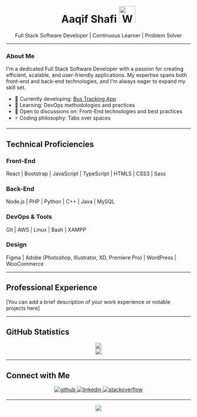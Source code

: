 <h1 align="center">
    Aaqif Shafi
    <img src="https://raw.githubusercontent.com/nixin72/nixin72/master/wave.gif" 
         alt="Waving hand animated gif"
         height="45"
         width="45" />
</h1>

<div align="center">Full Stack Software Developer | Continuous Learner | Problem Solver</div>

---

### About Me

I'm a dedicated Full Stack Software Developer with a passion for creating efficient, scalable, and user-friendly applications. My expertise spans both front-end and back-end technologies, and I'm always eager to expand my skill set.

- 🔭 Currently developing: [Bus Tracking App](https://github.com/aaqifshafi/Bus-Tracking-App)
- 🌱 Learning: DevOps methodologies and practices
- 💬 Open to discussions on: Front-End technologies and best practices
- ⚡ Coding philosophy: Tabs over spaces

---

## Technical Proficiencies

### Front-End
React | Bootstrap | JavaScript | TypeScript | HTML5 | CSS3 | Sass

### Back-End
Node.js | PHP | Python | C++ | Java | MySQL

### DevOps & Tools
Git | AWS | Linux | Bash | XAMPP

### Design
Figma | Adobe (Photoshop, Illustrator, XD, Premiere Pro) | WordPress | WooCommerce

---

## Professional Experience

[You can add a brief description of your work experience or notable projects here]

---

## GitHub Statistics

<div align="center">
    <img src="https://github-readme-stats.vercel.app/api?username=aaqifshafi&show_icons=true&count_private=true&hide_border=true" align="center" />
</div>

<div align="center">
    <img src="https://github-readme-stats.vercel.app/api/top-langs/?username=aaqifshafi&hide_border=true&layout=compact" align="center" />
</div>

---

## Connect with Me

<div align="center">
<a href="https://github.com/aaqifshafi" target="_blank">
<img src=https://img.shields.io/badge/github-%2324292e.svg?&style=for-the-badge&logo=github&logoColor=white alt=github style="margin-bottom: 5px;" />
</a>
<a href="https://linkedin.com/in/aaqif-shafi-263277213" target="_blank">
<img src=https://img.shields.io/badge/linkedin-%231E77B5.svg?&style=for-the-badge&logo=linkedin&logoColor=white alt=linkedin style="margin-bottom: 5px;" />
</a>
<a href="https://stackoverflow.com/users/14617265/aaqif-shafi" target="_blank">
<img src=https://img.shields.io/badge/stackoverflow-%23F28032.svg?&style=for-the-badge&logo=stackoverflow&logoColor=white alt=stackoverflow style="margin-bottom: 5px;" />
</a>
</div>

---

<div align="center">
<img src="https://komarev.com/ghpvc/?username=aaqifshafi&&style=flat-square" align="center" />
</div>

